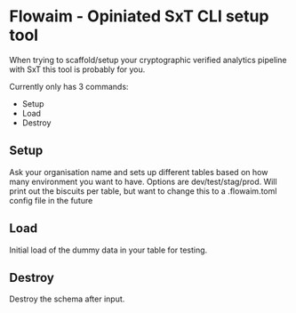 # Flowaim - Opiniated SxT CLI setup tool

When trying to scaffold/setup your cryptographic verified analytics pipeline with SxT this tool is probably for you.

Currently only has 3 commands:

- Setup
- Load
- Destroy 

## Setup

Ask your organisation name and sets up different tables based on how many environment you want to have. Options are dev/test/stag/prod.
Will print out the biscuits per table, but want to change this to a .flowaim.toml config file in the future 

## Load

Initial load of the dummy data in your table for testing. 

## Destroy

Destroy the schema after input. 

